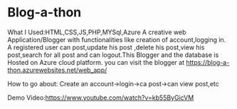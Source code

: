 # Blog-a-thon


What I Used:HTML,CSS,JS,PHP,MYSql,Azure
A  creative web Application/Blogger with functionalities like creation 
of account,logging in.
A registered user can post,update his post ,delete his post,view his post,search for all post 
and can logout.This Blogger and the database is Hosted on Azure cloud platform.
you can visit the blogger at https://blog-a-thon.azurewebsites.net/web_app/

 How to go about:
Create an account->login->ca post->can view post,etc

Demo Video:https://www.youtube.com/watch?v=kb55ByGicVM

